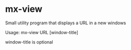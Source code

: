 mx-view
=======

Small utility program that displays a URL in a new windows

Usage: 
mx-view URL [window-title]

window-title is optional
